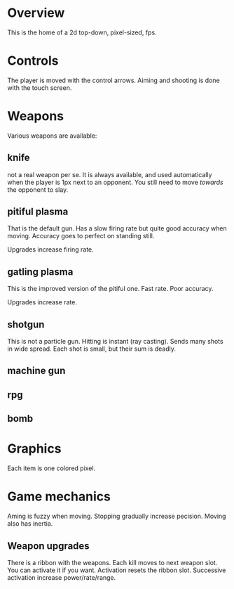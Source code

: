# Overview

This is the home of a 2d top-down, pixel-sized, fps.

# Controls

The player is moved with the control arrows. Aiming and shooting is done with the touch screen.

# Weapons

Various weapons are available:

## knife

not a real weapon per se. It is always available, and used automatically when the player is 1px next to an opponent. You still need to move *towards* the opponent to slay. 

## pitiful plasma

That is the default gun. Has a slow firing rate but quite good accuracy when moving. Accuracy goes to perfect on standing still. 

Upgrades increase firing rate.

## gatling plasma

This is the improved version of the pitiful one. 
Fast rate. Poor accuracy. 

Upgrades increase rate.

## shotgun

This is not a particle gun. Hitting is instant (ray casting). Sends many shots in wide spread. Each shot is small, but their sum is deadly.


## machine gun


## rpg

## bomb
# Graphics

Each item is one colored pixel.

# Game mechanics

Aming is fuzzy when moving. Stopping gradually increase pecision. Moving also has inertia. 

## Weapon upgrades

There is a ribbon with the weapons.
Each kill moves to next weapon slot. You can activate it if you want. Activation resets the ribbon slot. Successive activation increase power/rate/range.

